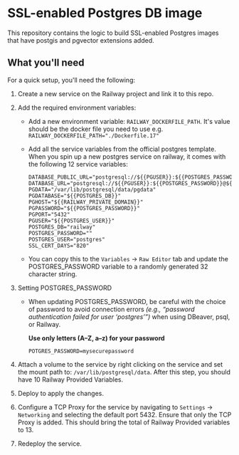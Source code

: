 # SSL-enabled Postgres DB image

This repository contains the logic to build SSL-enabled Postgres images that have postgis and pgvector extensions added.


## What you'll need

For a quick setup, you'll need the following:

1. Create a new service on the Railway project and link it to this repo.

2. Add the required environment variables:

    - Add a new environment variable: `RAILWAY_DOCKERFILE_PATH`. It's value should be the docker file you need to use e.g. `RAILWAY_DOCKERFILE_PATH="./Dockerfile.17"`

    - Add all the service variables from the official postgres template. When you spin up a new postgres service on railway, it comes with the following 12 service variables:
        ```
        DATABASE_PUBLIC_URL="postgresql://${{PGUSER}}:${{POSTGRES_PASSWORD}}@${{RAILWAY_TCP_PROXY_DOMAIN}}:${{RAILWAY_TCP_PROXY_PORT}}/${{PGDATABASE}}"
        DATABASE_URL="postgresql://${{PGUSER}}:${{POSTGRES_PASSWORD}}@${{RAILWAY_PRIVATE_DOMAIN}}:5432/${{PGDATABASE}}"
        PGDATA="/var/lib/postgresql/data/pgdata"
        PGDATABASE="${{POSTGRES_DB}}"
        PGHOST="${{RAILWAY_PRIVATE_DOMAIN}}"
        PGPASSWORD="${{POSTGRES_PASSWORD}}"
        PGPORT="5432"
        PGUSER="${{POSTGRES_USER}}"
        POSTGRES_DB="railway"
        POSTGRES_PASSWORD=""
        POSTGRES_USER="postgres"
        SSL_CERT_DAYS="820"
        ```
    - You can copy this to the `Variables` -> `Raw Editor` tab and update the POSTGRES_PASSWORD variable to a randomly generated 32 character string.

3. Setting POSTGRES_PASSWORD

    - When updating POSTGRES_PASSWORD, be careful with the choice of password to avoid connection errors *(e.g., “password authentication failed for user ‘postgres’”)* when         using DBeaver, psql, or Railway.

        **Use only letters (A–Z, a–z) for your password**
        ```
        POTGRES_PASSWORD=mysecurepassword
         ```
        
4. Attach a volume to the service by right clicking on the service and set the mount path to: `/var/lib/postgresql/data`. After this step, you should have 10 Railway Provided Variables.

5. Deploy to apply the changes.

6. Configure a TCP Proxy for the service by navigating to `Settings` -> `Networking` and selecting the default port 5432. Ensure that only the TCP Proxy is added. This should bring the total of Railway Provided variables to 13.

7. Redeploy the service.
